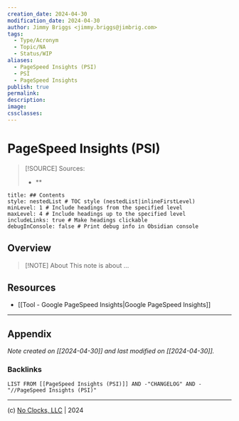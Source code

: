 ```yaml
---
creation_date: 2024-04-30
modification_date: 2024-04-30
author: Jimmy Briggs <jimmy.briggs@jimbrig.com>
tags:
  - Type/Acronym
  - Topic/NA
  - Status/WIP
aliases:
  - PageSpeed Insights (PSI)
  - PSI
  - PageSpeed Insights
publish: true
permalink:
description:
image:
cssclasses:
---
```


# PageSpeed Insights (PSI)

> [!SOURCE] Sources:
> - **

```table-of-contents
title: ## Contents 
style: nestedList # TOC style (nestedList|inlineFirstLevel)
minLevel: 1 # Include headings from the specified level
maxLevel: 4 # Include headings up to the specified level
includeLinks: true # Make headings clickable
debugInConsole: false # Print debug info in Obsidian console
```

## Overview

> [!NOTE] About
> This note is about ...

## Resources

- [[Tool - Google PageSpeed Insights|Google PageSpeed Insights]]

***

## Appendix

*Note created on [[2024-04-30]] and last modified on [[2024-04-30]].*

### Backlinks

```dataview
LIST FROM [[PageSpeed Insights (PSI)]] AND -"CHANGELOG" AND -"//PageSpeed Insights (PSI)"
```

***

(c) [No Clocks, LLC](https://github.com/noclocks) | 2024


